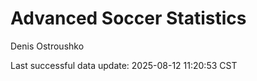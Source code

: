 # Advanced Soccer Statistics
Denis Ostroushko

<!-- gfm -->

Last successful data update: 2025-08-12 11:20:53 CST
